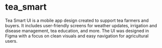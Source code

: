 # tea_smart
Tea Smart UI is a mobile app design created to support tea farmers and buyers. It includes user-friendly screens for weather updates, irrigation and disease management, tea education, and more. The UI was designed in Figma with a focus on clean visuals and easy navigation for agricultural users.
